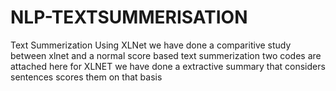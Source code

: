 # NLP-TEXTSUMMERISATION
Text Summerization Using XLNet
we have done a comparitive study between xlnet and a normal score based text summerization
two codes are attached here
for XLNET we have done a extractive summary that considers sentences scores them on that basis
